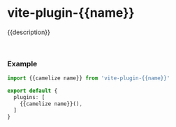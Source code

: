 # vite-plugin-{{name}}

{{description}}

&nbsp;

### Example

```ts
import {{camelize name}} from 'vite-plugin-{{name}}'

export default {
  plugins: [
    {{camelize name}}(),
  ]
}
```
